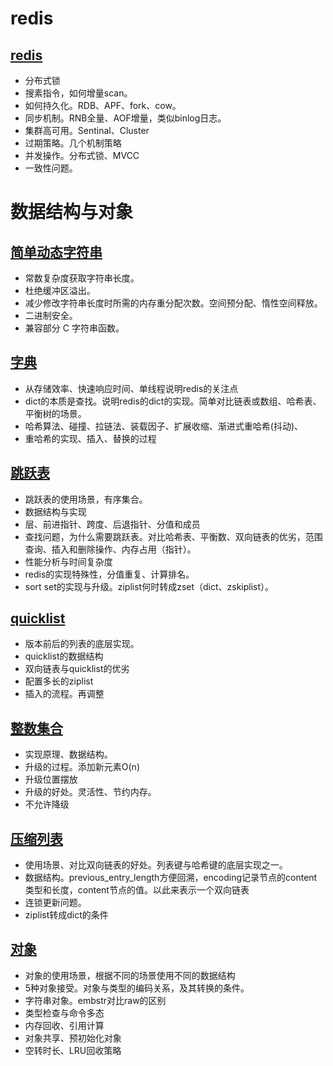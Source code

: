 # redis

## [redis](redis.md)

- 分布式锁
- 搜素指令，如何增量scan。
- 如何持久化。RDB、APF、fork、cow。
- 同步机制。RNB全量、AOF增量，类似binlog日志。
- 集群高可用。Sentinal、Cluster
- 过期策略。几个机制策略
- 并发操作。分布式锁、MVCC
- 一致性问题。

# 数据结构与对象

## [简单动态字符串](sds.md)

- 常数复杂度获取字符串长度。
- 杜绝缓冲区溢出。
- 减少修改字符串长度时所需的内存重分配次数。空间预分配、惰性空间释放。
- 二进制安全。
- 兼容部分 C 字符串函数。

## [字典](dict.md)
- 从存储效率、快速响应时间、单线程说明redis的关注点
- dict的本质是查找。说明redis的dict的实现。简单对比链表或数组、哈希表、平衡树的场景。
- 哈希算法、碰撞、拉链法、装载因子、扩展收缩、渐进式重哈希(抖动)、
- 重哈希的实现、插入、替换的过程

## [跳跃表](skiplist.md)
- 跳跃表的使用场景，有序集合。
- 数据结构与实现
- 层、前进指针、跨度、后退指针、分值和成员
- 查找问题，为什么需要跳跃表。对比哈希表、平衡数、双向链表的优劣，范围查询、插入和删除操作、内存占用（指针）。
- 性能分析与时间复杂度
- redis的实现特殊性，分值重复、计算排名。
- sort set的实现与升级。ziplist何时转成zset（dict、zskiplist）。


## [quicklist](quicklist.md)
- 版本前后的列表的底层实现。
- quicklist的数据结构
- 双向链表与quicklist的优劣
- 配置多长的ziplist
- 插入的流程。再调整

## [整数集合](intset.md)
- 实现原理、数据结构。
- 升级的过程。添加新元素O(n)
- 升级位置摆放
- 升级的好处。灵活性、节约内存。
- 不允许降级

## [压缩列表](ziplist.md)
- 使用场景、对比双向链表的好处。列表键与哈希键的底层实现之一。
- 数据结构。previous_entry_length方便回溯，encoding记录节点的content类型和长度，content节点的值。以此来表示一个双向链表
- 连锁更新问题。
- ziplist转成dict的条件


## [对象](对象.md)
- 对象的使用场景，根据不同的场景使用不同的数据结构
- 5种对象接受。对象与类型的编码关系，及其转换的条件。
- 字符串对象。embstr对比raw的区别
- 类型检查与命令多态
- 内存回收、引用计算
- 对象共享、预初始化对象
- 空转时长、LRU回收策略